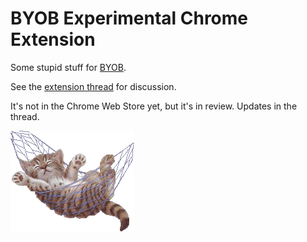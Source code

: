 BYOB Experimental Chrome Extension
==========

Some stupid stuff for [BYOB](https://forums.somethingawful.com/forumdisplay.php?forumid=268).

See the [extension thread](https://forums.somethingawful.com/showthread.php?threadid=3955414) for discussion.

It's not in the Chrome Web Store yet, but it's in review. Updates in the thread.

![chill](assets/cat.png)
